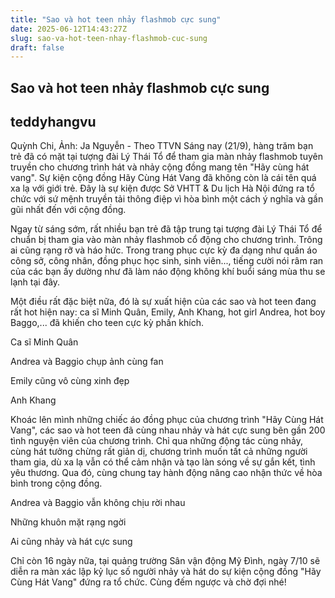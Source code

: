 ```yaml
---
title: "Sao và hot teen nhảy flashmob cực sung"
date: 2025-06-12T14:43:27Z
slug: sao-va-hot-teen-nhay-flashmob-cuc-sung
draft: false
---
```


## Sao và hot teen nhảy flashmob cực sung

## teddyhangvu

Quỳnh Chi, Ảnh: Ja Nguyễn - Theo TTVN
Sáng nay (21/9), hàng trăm bạn trẻ đã có mặt tại tượng đài Lý Thái Tổ để tham gia màn nhảy flashmob tuyên truyền cho chương trình hát và nhảy cộng đồng mang tên "Hãy cùng hát vang".
Sự kiện cộng đồng Hãy Cùng Hát Vang đã không còn là cái tên quá xa lạ với giới trẻ. Đây là sự kiện được Sở VHTT & Du lịch Hà Nội đứng ra tổ chức với sứ mệnh truyền tải thông điệp vì hòa bình một cách ý nghĩa và gần gũi nhất đến với cộng đồng.



Ngay từ sáng sớm, rất nhiều bạn trẻ đã tập trung tại tượng đài Lý Thái Tổ để chuẩn bị tham gia vào màn nhảy flashmob cổ động cho chương trình. Trông ai cũng rạng rỡ và háo hức. Trong trang phục cực kỳ đa dạng như quần áo công sở, công nhân, đồng phục học sinh, sinh viên..., tiếng cười nói râm ran của các bạn ấy dường như đã làm náo động không khí buổi sáng mùa thu se lạnh tại đây.

Một điều rất đặc biệt nữa, đó là sự xuất hiện của các sao và hot teen đang rất hot hiện nay: ca sĩ Minh Quân, Emily, Anh Khang, hot girl Andrea, hot boy Baggo,... đã khiến cho teen cực kỳ phấn khích.


Ca sĩ Minh Quân


Andrea và Baggio chụp ảnh cùng fan




Emily cũng vô cùng xinh đẹp




Anh Khang

Khoác lên mình những chiếc áo đồng phục của chương trình "Hãy Cùng Hát Vang", các sao và hot teen đã cùng nhau nhảy và hát cực sung bên gần 200 tình nguyện viên của chương trình. Chỉ qua những động tác cùng nhảy, cùng hát tưởng chừng rất giản dị, chương trình muốn tất cả những người tham gia, dù xa lạ vẫn có thể cảm nhận và tạo làn sóng về sự gắn kết, tình yêu thương. Qua đó, cùng chung tay hành động nâng cao nhận thức về hòa bình trong cộng đồng.




Andrea và Baggio vẫn không chịu rời nhau




Những khuôn mặt rạng ngời






Ai cũng nhảy và hát cực sung

Chỉ còn 16 ngày nữa, tại quảng trường Sân vận động Mỹ Đình, ngày 7/10 sẽ diễn ra màn xác lập kỷ lục số người nhảy và hát do sự kiện cộng đồng "Hãy Cùng Hát Vang" đứng ra tổ chức. Cùng đếm ngược và chờ đợi nhé!